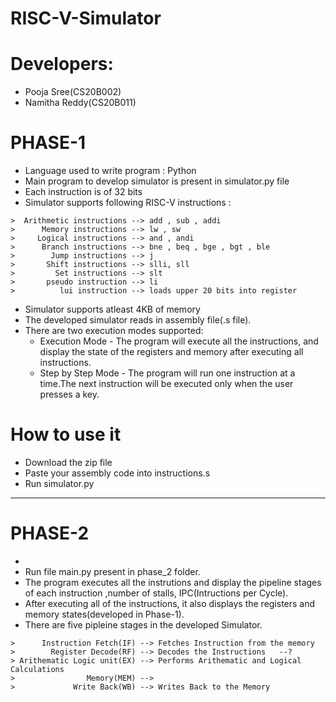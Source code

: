 # RISC-V-Simulator

# Developers:
* Pooja Sree(CS20B002)
* Namitha Reddy(CS20B011)

# PHASE-1
* Language used to write program : Python
* Main program to develop simulator is present in simulator.py file
* Each instruction is of 32 bits
* Simulator supports following RISC-V instructions :

```Arithmetic instructions --> add , sub , addi
>  Arithmetic instructions --> add , sub , addi
>      Memory instructions --> lw , sw
>     Logical instructions --> and , andi
>      Branch instructions --> bne , beq , bge , bgt , ble
>        Jump instructions --> j
>       Shift instructions --> slli, sll
>         Set instructions --> slt
>       pseudo instruction --> li
>          lui instruction --> loads upper 20 bits into register
 ```

* Simulator supports atleast 4KB of memory
* The developed simulator reads in assembly file(.s file).
* There are two execution modes supported:
   - Execution Mode - The program will execute all the instructions, and display the state of the registers and memory after executing all instructions.
   - Step by Step Mode - The program will run one instruction at a time.The next instruction will be executed only when the user presses a key.

# How to use it
* Download the zip file
* Paste your assembly code into instructions.s
* Run simulator.py 

-----------------------------------------------------------------------------------------------------------------------------------------------------------------------
# PHASE-2
* 
* Run file main.py present in phase_2 folder.
* The program executes all the instrutions and display the pipeline stages of each instruction ,number of stalls, IPC(Intructions per Cycle).
* After executing all of the instructions, it also displays the registers and memory states(developed in Phase-1).
* There are five pipleine stages in the developed Simulator.
```    Instruction Fetch(IF) --> Fetches Instruction from the memory
>      Instruction Fetch(IF) --> Fetches Instruction from the memory
>        Register Decode(RF) --> Decodes the Instructions   --? 
> Arithematic Logic unit(EX) --> Performs Arithematic and Logical Calculations
>                Memory(MEM) -->
>             Write Back(WB) --> Writes Back to the Memory
 ```
